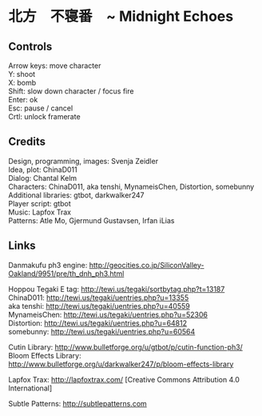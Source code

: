 ﻿# 北方　不寝番　~ Midnight Echoes


## Controls
  
Arrow keys: move character  
Y: shoot  
X: bomb  
Shift: slow down character / focus fire  
Enter: ok  
Esc: pause / cancel  
Crtl: unlock framerate  


## Credits

Design, programming, images: Svenja Zeidler  
Idea, plot: ChinaD011  
Dialog: Chantal Kelm  
Characters: ChinaD011, aka tenshi, MynameisChen, Distortion, somebunny  
Additional libraries: gtbot, darkwalker247  
Player script: gtbot  
Music: Lapfox Trax  
Patterns: Atle Mo, Gjermund Gustavsen, Irfan iLias  


## Links

Danmakufu ph3 engine: http://geocities.co.jp/SiliconValley-Oakland/9951/pre/th_dnh_ph3.html  
  
Hoppou Tegaki E tag: http://tewi.us/tegaki/sortbytag.php?t=13187  
ChinaD011: http://tewi.us/tegaki/uentries.php?u=13355  
aka tenshi: http://tewi.us/tegaki/uentries.php?u=40559  
MynameisChen: http://tewi.us/tegaki/uentries.php?u=52306  
Distortion: http://tewi.us/tegaki/uentries.php?u=64812  
somebunny: http://tewi.us/tegaki/uentries.php?u=60564  
  
Cutin Library: http://www.bulletforge.org/u/gtbot/p/cutin-function-ph3/  
Bloom Effects Library: http://www.bulletforge.org/u/darkwalker247/p/bloom-effects-library  
  
Lapfox Trax: http://lapfoxtrax.com/ [Creative Commons Attribution 4.0 International]  
  
Subtle Patterns: http://subtlepatterns.com  